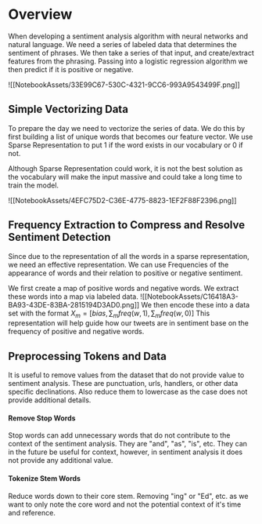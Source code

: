 # Overview
When developing a sentiment analysis algorithm with neural networks and natural language. We need a series of labeled data that determines the sentiment of phrases. We then take a series of that input, and create/extract features from the phrasing. Passing into a logistic regression algorithm we then predict if it is positive or negative.

![[NotebookAssets/33E99C67-530C-4321-9CC6-993A9543499F.png]]

## Simple Vectorizing Data
To prepare the day we need to vectorize the series of data. We do this by first building a list of unique words that becomes our feature vector. We use Sparse Representation to put 1 if the word exists in our vocabulary or 0 if not.

Although Sparse Representation could work, it is not the best solution as the vocabulary will make the input massive and could take a long time to train the model.

![[NotebookAssets/4EFC75D2-C36E-4775-8823-1EF2F88F2396.png]]

## Frequency Extraction to Compress and Resolve Sentiment Detection
Since due to the representation of all the words in a sparse representation, we need an effective representation. We can use Frequencies of the appearance of words and their relation to positive or negative sentiment. 

We first create a map of positive words and negative words. We extract these words into a map via labeled data.
![[NotebookAssets/C16418A3-BA93-43DE-83BA-2815194D3AD0.png]]
We then encode these into a data set with the format $X_m = [bias, \sum_{m}freq(w,1), \sum_{m}freq(w,0)]$
This representation will help guide how our tweets are in sentiment base on the frequency of positive and negative words.

## Preprocessing Tokens and Data
It is useful to remove values from the dataset that do not provide value to sentiment analysis. These are punctuation, urls, handlers, or other data specific declinations. Also reduce them to lowercase as the case does not provide additional details.

#### Remove Stop Words
Stop words can add unnecessary words that do not contribute to the context of the sentiment analysis. They are "and", "as", "is", etc. They can in the future be useful for context, however, in sentiment analysis it does not provide any additional value.

#### Tokenize Stem Words
Reduce words down to their core stem. Removing "ing" or "Ed", etc. as we want to only note the core word and not the potential context of it's time and reference.

